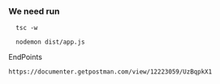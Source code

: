### We need run
```
  tsc -w
```
```
  nodemon dist/app.js
```
EndPoints
```
https://documenter.getpostman.com/view/12223059/UzBqpkX1
```
